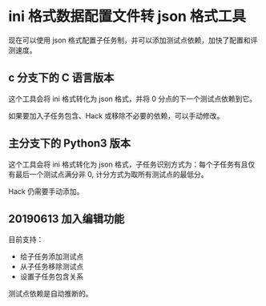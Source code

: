 # ini 格式数据配置文件转 json 格式工具

现在可以使用 json 格式配置子任务制，并可以添加测试点依赖，加快了配置和评测速度。

## c 分支下的 C 语言版本

这个工具会将 ini 格式转化为 json 格式，并将 0 分点的下一个测试点依赖到它。

如果要加入子任务包含、Hack 或移除不必要的依赖，可以手动修改。

## 主分支下的 Python3 版本

这个工具会将 ini 格式转化为 json 格式，子任务识别方式为：每个子任务有且仅有最后一个测试点满分非 0, 计分方式为取所有测试点的最低分。

Hack 仍需要手动添加。

## 20190613 加入编辑功能

目前支持：
- 给子任务添加测试点
- 从子任务移除测试点
- 设置子任务包含关系

测试点依赖是自动推断的。
